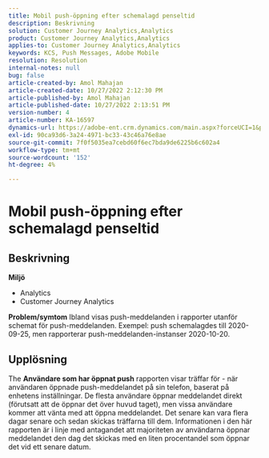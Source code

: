 ```yaml
---
title: Mobil push-öppning efter schemalagd penseltid
description: Beskrivning
solution: Customer Journey Analytics,Analytics
product: Customer Journey Analytics,Analytics
applies-to: Customer Journey Analytics,Analytics
keywords: KCS, Push Messages, Adobe Mobile
resolution: Resolution
internal-notes: null
bug: false
article-created-by: Amol Mahajan
article-created-date: 10/27/2022 2:12:30 PM
article-published-by: Amol Mahajan
article-published-date: 10/27/2022 2:13:51 PM
version-number: 4
article-number: KA-16597
dynamics-url: https://adobe-ent.crm.dynamics.com/main.aspx?forceUCI=1&pagetype=entityrecord&etn=knowledgearticle&id=776f6962-0156-ed11-bba2-6045bd006793
exl-id: 90ca93d6-3a24-4971-bc33-43c46a76e8ae
source-git-commit: 7f0f5035ea7cebd60f6ec7bda9de6225b6c602a4
workflow-type: tm+mt
source-wordcount: '152'
ht-degree: 4%

---
```


# Mobil push-öppning efter schemalagd penseltid

## Beskrivning

<b>Miljö</b>
- Analytics 
- Customer Journey Analytics

<b>Problem/symtom</b>
Ibland visas push-meddelanden i rapporter utanför schemat för push-meddelanden. Exempel: push schemalagdes till 2020-09-25, men rapporterar push-meddelanden-instanser 2020-10-20.


## Upplösning


The <b>Användare som har öppnat push</b> rapporten visar träffar för - när användaren öppnade push-meddelandet på sin telefon, baserat på enhetens inställningar. De flesta användare öppnar meddelandet direkt (förutsatt att de öppnar det över huvud taget), men vissa användare kommer att vänta med att öppna meddelandet. Det senare kan vara flera dagar senare och sedan skickas träffarna till dem. Informationen i den här rapporten är i linje med antagandet att majoriteten av användarna öppnar meddelandet den dag det skickas med en liten procentandel som öppnar det vid ett senare datum.
